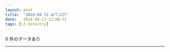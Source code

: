```yaml
---
layout: post
title:  "2018-08-13 はてぶIT"
date:   2018-08-13 12:00:51
tags: [it-hotentry]
---
```

0 件のデータあり

<hr>
